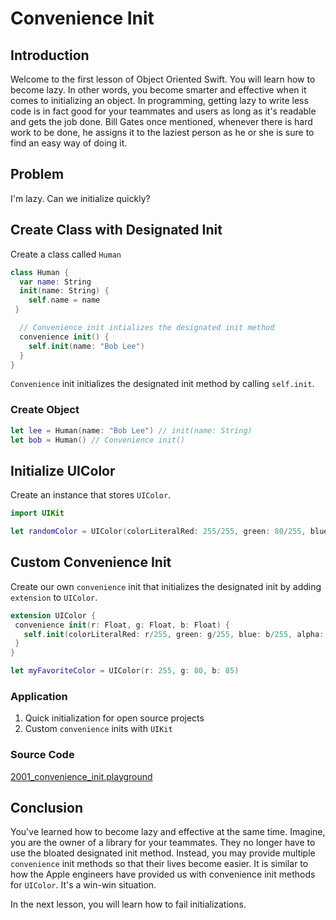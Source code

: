 # Convenience Init

## Introduction
Welcome to the first lesson of Object Oriented Swift. You will learn how to become lazy.  In other words, you become smarter and effective when it comes to initializing an object. In programming, getting lazy to write less code is in fact good for your teammates and users as long as it's readable and gets the job done. Bill Gates once mentioned, whenever there is hard work to be done, he assigns it to the laziest person as he or she is sure to find an easy way of doing it.

## Problem
I'm lazy. Can we initialize quickly?

## Create Class with Designated Init
Create a class called `Human`

```swift
class Human {
  var name: String
  init(name: String) {
    self.name = name
 }

  // Convenience init intializes the designated init method
  convenience init() {
    self.init(name: "Bob Lee")
  }
}
 ```

`Convenience` init initializes the designated init method by calling `self.init`.

### Create Object
```swift
let lee = Human(name: "Bob Lee") // init(name: String)
let bob = Human() // Convenience init()
```

## Initialize UIColor
Create an instance that stores `UIColor`.

```swift
import UIKit

let randomColor = UIColor(colorLiteralRed: 255/255, green: 80/255, blue: 85/255, alpha: 1)
```

## Custom Convenience Init
Create our own `convenience` init that initializes the designated init by adding `extension` to `UIColor`.

```swift
extension UIColor {
 convenience init(r: Float, g: Float, b: Float) {
   self.init(colorLiteralRed: r/255, green: g/255, blue: b/255, alpha: 1)
 }
}

let myFavoriteColor = UIColor(r: 255, g: 80, b: 85)
```

### Application
 1. Quick initialization for open source projects
 2. Custom `convenience` inits with `UIKit`

### Source Code
[2001_convenience_init.playground](https://www.dropbox.com/sh/s8huk2ugoeawb1c/AABvP4MipSe4CSypX7QEgZmZa?dl=0)

## Conclusion
You've learned how to become lazy and effective at the same time. Imagine, you are the owner of a library for your teammates. They no longer have to use the bloated designated init method. Instead, you may provide multiple `convenience` init methods so that their lives become easier. It is similar to how the Apple engineers have provided us with convenience init methods for `UIColor`. It's a win-win situation.

In the next lesson, you will learn how to fail initializations.
